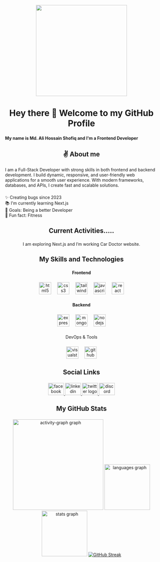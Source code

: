 <div align="center">
  <img height="300" src="https://avatars.githubusercontent.com/u/159065094?v=4"  />
</div>

###

<h1 align="center">Hey there 🙌 Welcome to my GitHub Profile</h1>

###

<h4 align="left">My name is Md. Ali Hossain Shofiq and I'm a Frontend Developer</h4>

###

<h2 align="center">✌️ About me</h2>

###

<p align="left">I am a Full-Stack Developer with strong skills in both frontend and backend development. I build dynamic, responsive, and user-friendly web applications for a smooth user experience. With modern frameworks, databases, and APIs, I create fast and scalable solutions.</p>

###

<p align="left">✨ Creating bugs since 2023<br>📚 I'm currently learning Next.js<br>🎯 Goals: Being a better Developer<br>🎲 Fun fact: Fitness</p>

###

<h2 align="center">Current Activities.....</h2>

###

<p align="center">I am exploring Next.js and I’m working Car Doctor website.</p>

###

<h2 align="center">My Skills and Technologies</h2>

###

<h4 align="center">Frontend</h4>

###

<div align="center">
  <img src="https://cdn.simpleicons.org/html5/E34F26" height="40" alt="html5 logo"  />
  <img width="12" />
  <img src="https://cdn.simpleicons.org/css3/1572B6" height="40" alt="css3 logo"  />
  <img width="12" />
  <img src="https://cdn.simpleicons.org/tailwindcss/06B6D4" height="40" alt="tailwindcss logo"  />
  <img width="12" />
  <img src="https://cdn.jsdelivr.net/gh/devicons/devicon/icons/javascript/javascript-original.svg" height="40" alt="javascript logo"  />
  <img width="12" />
  <img src="https://cdn.jsdelivr.net/gh/devicons/devicon/icons/react/react-original.svg" height="40" alt="react logo"  />
</div>

###

<h4 align="center">Backend</h4>

###

<div align="center">
  <img src="https://skillicons.dev/icons?i=express" height="40" alt="express logo"  />
  <img width="12" />
  <img src="https://cdn.jsdelivr.net/gh/devicons/devicon/icons/mongodb/mongodb-original.svg" height="40" alt="mongodb logo"  />
  <img width="12" />
  <img src="https://cdn.jsdelivr.net/gh/devicons/devicon/icons/nodejs/nodejs-original.svg" height="40" alt="nodejs logo"  />
</div>

###

<p align="center">DevOps & Tools</p>

###

<div align="center">
  <img src="https://skillicons.dev/icons?i=visualstudio" height="40" alt="visualstudio logo"  />
  <img width="12" />
  <img src="https://skillicons.dev/icons?i=github" height="40" alt="github logo"  />
</div>

###

<h2 align="center">Social Links</h2>

###

<div align="center">
  <a href="https://www.facebook.com/share/12DYa3GhKQY/" target="_blank">
    <img src="https://raw.githubusercontent.com/maurodesouza/profile-readme-generator/master/src/assets/icons/social/facebook/default.svg" width="52" height="40" alt="facebook logo"  />
  </a>
  <a href="https://www.linkedin.com/in/md-ali-hossain-shofiq-35150b34b" target="_blank">
    <img src="https://raw.githubusercontent.com/maurodesouza/profile-readme-generator/master/src/assets/icons/social/linkedin/default.svg" width="52" height="40" alt="linkedin logo"  />
  </a>
  <a href="https://x.com/md_ali4741?t=X8swvv5bNqbqezUPCR_uMQ&s=09" target="_blank">
    <img src="https://raw.githubusercontent.com/maurodesouza/profile-readme-generator/master/src/assets/icons/social/twitter/default.svg" width="52" height="40" alt="twitter logo"  />
  </a>
  <img src="https://raw.githubusercontent.com/maurodesouza/profile-readme-generator/master/src/assets/icons/social/discord/default.svg" width="52" height="40" alt="discord logo"  />
</div>

###

<h2 align="center">My GitHub Stats</h2>

###

<div align="center">
  <img src="https://github-readme-activity-graph.vercel.app/graph?username=hossainshofiq&radius=16&theme=redical&area=true&order=5" height="298" alt="activity-graph graph"  />
  <img src="https://github-readme-stats.vercel.app/api/top-langs?username=hossainshofiq&locale=en&hide_title=false&layout=compact&card_width=320&langs_count=5&theme=dracula&hide_border=false&order=2" height="150" alt="languages graph"  />
  
</a>
  <img src="https://github-readme-stats.vercel.app/api?username=hossainshofiq&hide_title=false&hide_rank=false&show_icons=true&include_all_commits=true&count_private=true&disable_animations=false&theme=radical&locale=en&hide_border=false&order=1" height="150" alt="stats graph"  />

  <a href="https://git.io/streak-stats">
  <img src="https://nirzak-streak-stats.vercel.app?user=hossainshofiq&theme=radical" alt="GitHub Streak" />
</div>

###
